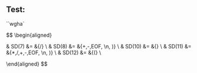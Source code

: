 ## Test:

``wgha`

$$
\begin{aligned}

& SD(7) &= &\{/\} \\
& SD(8) &= &\{+,-,EOF, \n, )\} \\
& SD(10) &= &\{\} \\
& SD(11) &= &\{*,/,+,-,EOF, \n, )\} \\
& SD(12) &= &\{(\} \\

\end{aligned}
$$
